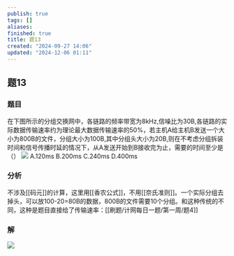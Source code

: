 ```yaml
---
publish: true
tags: []
aliases: 
finished: true
title: 题13
created: "2024-09-27 14:06"
updated: "2024-12-06 01:11"
---
```

## 题13
### 题目
在下图所示的分组交换网中，各链路的频率带宽为8kHz,信噪比为30B,各链路的实际数据传输速率约为理论最大数据传输速率的50%，若主机A给主机B发送一个大小为800B的文件，分组大小为100B,其中分组头大小为20B,则在不考虑分组拆装时间和信号传播时延的情况下，从A发送开始到B接收完为止，需要的时间至少是（）
![](https://img.hwenyi.live/202411190928155.webp)
A.120ms
B.200ms
C.240ms
D.400ms
### 分析
不涉及[[码元]]的计算，这里用[[香农公式]]，不用[[奈氏准则]]。一个实际分组去掉头，可以放100-20=80B的数据，800B的文件需要10个分组。和这种传统的不同，这种是题目直接给了传输速率：[[刷题/计网每日一题/第一周/题4]]
### 解
![](https://img.hwenyi.live/202411191015408.webp)

